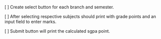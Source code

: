 [ ] Create select button for each branch and semester.

[ ] After selecting respective subjects should print with grade points and an input field to enter marks.

[ ] Submit button will print the calculated sgpa point.
